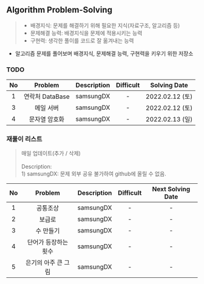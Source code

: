 ## Algorithm Problem-Solving
>- 배경지식: 문제를 해결하기 위해 필요한 지식(자료구조, 알고리즘 등)
>- 문제해결 능력: 배경지식을 문제에 적용시키는 능력
>- 구현력: 생각한 풀이를 코드로 잘 옮겨내는 능력

- 알고리즘 문제를 풀어보며 배경지식, 문제해결 능력, 구현력을 키우기 위한 저장소

### TODO
| No | Problem | Description | Difficult | Solving Date |
|:------:|:---------:|:---------:|:-----------:|:-----------:|
| 1 | 연락처 DataBase | samsungDX | - | 2022.02.12 (토) |
| 3 | 메일 서버 | samsungDX | - | 2022.02.12 (토) |
| 4 | 문자열 암호화 | samsungDX | - | 2022.02.13 (일) |

### 재풀이 리스트
>매일 업데이트(추가 / 삭제)
><br>
><br>Description: 
> <br>1) samsungDX: 문제 외부 공유 불가하여 github에 올릴 수 없음.

| No | Problem | Description | Difficult | Next Solving Date |
|:------:|:---------:|:---------:|:-----------:|:-----------:|
| 1 | 공통조상 | samsungDX | - | - |
| 2 | 보급로 | samsungDX | - | - |
| 3 | 수 만들기 | samsungDX | - | - |
| 4 | 단어가 등장하는 횟수 | samsungDX | - | - |
| 5 | 은기의 아주 큰 그림 | samsungDX | - | - |

